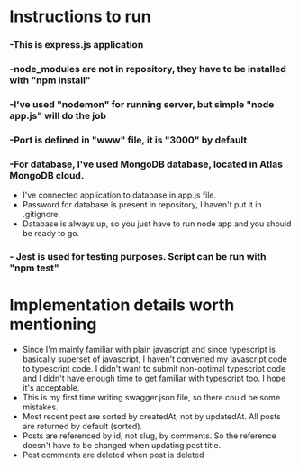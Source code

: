 # Instructions to run
### -This is express.js application
### -node_modules are not in repository, they have to be installed with "npm install"
### -I've used "nodemon" for running server, but simple "node app.js" will do the job
### -Port is defined in "www" file, it is "3000" by default
### -For database, I've used MongoDB database, located in Atlas MongoDB cloud.
- I've connected application to database in app.js file.
- Password for database is present in repository, I haven't put it in .gitignore.
- Database is always up, so you just have to run node app and you should be ready to go.
### - Jest is used for testing purposes. Script can be run with "npm test"

# Implementation details worth mentioning
- Since I'm mainly familiar with plain javascript and since typescript is basically superset of javascript, I haven't converted my javascript code to typescript code. I didn't want to submit non-optimal typescript code and I didn't have enough time to get familiar with typescript too. I hope it's acceptable.
- This is my first time writing swagger.json file, so there could be some mistakes.
- Most recent post are sorted by createdAt, not by updatedAt. All posts are returned by default (sorted). 
- Posts are referenced by id, not slug, by comments. So the reference doesn't have to be changed when updating post title. 
- Post comments are deleted when post is deleted 



